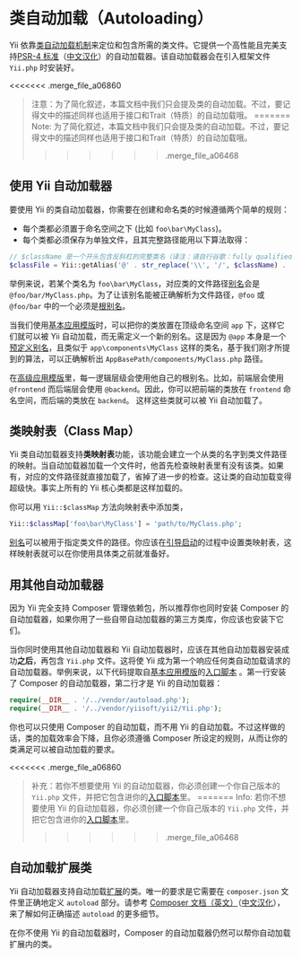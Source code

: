 类自动加载（Autoloading）
=================

Yii 依靠[类自动加载机制](http://www.php.net/manual/en/language.oop5.autoload.php)来定位和包含所需的类文件。它提供一个高性能且完美支持[PSR-4 标准](https://github.com/php-fig/fig-standards/blob/master/proposed/psr-4-autoloader/psr-4-autoloader.md)（[中文汉化](https://github.com/hfcorriez/fig-standards/blob/zh_CN/%E6%8E%A5%E5%8F%97/PSR-4-autoloader.md)）的自动加载器。该自动加载器会在引入框架文件 `Yii.php` 时安装好。

<<<<<<< .merge_file_a06860
> 注意：为了简化叙述，本篇文档中我们只会提及类的自动加载。不过，要记得文中的描述同样也适用于接口和Trait（特质）的自动加载哦。
=======
> Note: 为了简化叙述，本篇文档中我们只会提及类的自动加载。不过，要记得文中的描述同样也适用于接口和Trait（特质）的自动加载哦。
>>>>>>> .merge_file_a06468


使用 Yii 自动加载器 <span id="using-yii-autoloader"></span>
------------------------

要使用 Yii  的类自动加载器，你需要在创建和命名类的时候遵循两个简单的规则：

* 每个类都必须置于命名空间之下 (比如 `foo\bar\MyClass`)。
* 每个类都必须保存为单独文件，且其完整路径能用以下算法取得：

```php
// $className 是一个开头包含反斜杠的完整类名（译注：请自行谷歌：fully qualified class name）
$classFile = Yii::getAlias('@' . str_replace('\\', '/', $className) . '.php');
```

举例来说，若某个类名为 `foo\bar\MyClass`，对应类的文件路径[别名](concept-aliases.md)会是 `@foo/bar/MyClass.php`。为了让该别名能被正确解析为文件路径，`@foo` 或 `@foo/bar`
中的一个必须是[根别名](concept-aliases.md#defining-aliases)。

当我们使用[基本应用模版](start-installation.md)时，可以把你的类放置在顶级命名空间 `app` 下，这样它们就可以被 Yii 自动加载，而无需定义一个新的别名。这是因为 `@app` 本身是一个[预定义别名](concept-aliases.md#predefined-aliases)，且类似于 `app\components\MyClass` 这样的类名，基于我们刚才所提到的算法，可以正确解析出 `AppBasePath/components/MyClass.php` 路径。

在[高级应用模版](tutorial-advanced-app.md)里，每一逻辑层级会使用他自己的根别名。比如，前端层会使用 `@frontend` 而后端层会使用 `@backend`。因此，你可以把前端的类放在 `frontend` 命名空间，而后端的类放在 `backend`。 这样这些类就可以被 Yii 自动加载了。


类映射表（Class Map） <span id="class-map"></span>
---------

Yii 类自动加载器支持**类映射表**功能，该功能会建立一个从类的名字到类文件路径的映射。当自动加载器加载一个文件时，他首先检查映射表里有没有该类。如果有，对应的文件路径就直接加载了，省掉了进一步的检查。这让类的自动加载变得超级快。事实上所有的 Yii 核心类都是这样加载的。

你可以用 `Yii::$classMap` 方法向映射表中添加类，

```php
Yii::$classMap['foo\bar\MyClass'] = 'path/to/MyClass.php';
```

[别名](concept-aliases.md)可以被用于指定类文件的路径。你应该在[引导启动](runtime-bootstrapping.md)的过程中设置类映射表，这样映射表就可以在你使用具体类之前就准备好。


用其他自动加载器 <span id="using-other-autoloaders"></span>
-----------------------

因为 Yii 完全支持 Composer 管理依赖包，所以推荐你也同时安装 Composer 的自动加载器，如果你用了一些自带自动加载器的第三方类库，你应该也安装下它们。

当你同时使用其他自动加载器和 Yii 自动加载器时，应该在其他自动加载器安装成功**之后**，再包含 `Yii.php` 文件。这将使 Yii 成为第一个响应任何类自动加载请求的自动加载器。举例来说，以下代码提取自[基本应用模版](start-installation.md)的[入口脚本](structure-entry-scripts.md) 。第一行安装了 Composer 的自动加载器，第二行才是 Yii 的自动加载器：

```php
require(__DIR__ . '/../vendor/autoload.php');
require(__DIR__ . '/../vendor/yiisoft/yii2/Yii.php');
```

你也可以只使用 Composer 的自动加载，而不用 Yii 的自动加载。不过这样做的话，类的加载效率会下降，且你必须遵循 Composer 所设定的规则，从而让你的类满足可以被自动加载的要求。

<<<<<<< .merge_file_a06860
> 补充：若你不想要使用 Yii 的自动加载器，你必须创建一个你自己版本的 `Yii.php` 文件，并把它包含进你的[入口脚本](structure-entry-scripts.md)里。
=======
> Info: 若你不想要使用 Yii 的自动加载器，你必须创建一个你自己版本的 `Yii.php` 文件，并把它包含进你的[入口脚本](structure-entry-scripts.md)里。
>>>>>>> .merge_file_a06468


自动加载扩展类 <span id="autoloading-extension-classes"></span>
-----------------------------

Yii 自动加载器支持自动加载[扩展](structure-extensions.md)的类。唯一的要求是它需要在 `composer.json` 
文件里正确地定义 `autoload` 部分。请参考 [Composer 文档（英文）](https://getcomposer.org/doc/04-schema.md#autoload)（[中文汉化](https://github.com/5-say/composer-doc-cn/blob/master/cn-introduction/04-schema.md#autoload)），来了解如何正确描述 `autoload` 的更多细节。

在你不使用 Yii 的自动加载器时，Composer 的自动加载器仍然可以帮你自动加载扩展内的类。
